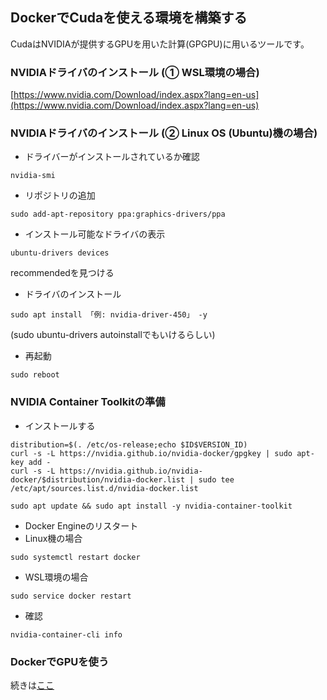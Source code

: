 ## DockerでCudaを使える環境を構築する
CudaはNVIDIAが提供するGPUを用いた計算(GPGPU)に用いるツールです。

### NVIDIAドライバのインストール (① WSL環境の場合)
[https://www.nvidia.com/Download/index.aspx?lang=en-us](https://www.nvidia.com/Download/index.aspx?lang=en-us)

### NVIDIAドライバのインストール (② Linux OS (Ubuntu)機の場合)
- ドライバーがインストールされているか確認
```
nvidia-smi
```
- リポジトリの追加
```
sudo add-apt-repository ppa:graphics-drivers/ppa
```
- インストール可能なドライバの表示
```
ubuntu-drivers devices
```
recommendedを見つける

- ドライバのインストール
```
sudo apt install 「例: nvidia-driver-450」 -y
```
(sudo ubuntu-drivers autoinstallでもいけるらしい)

- 再起動
```
sudo reboot
```

### NVIDIA Container Toolkitの準備
- インストールする
```
distribution=$(. /etc/os-release;echo $ID$VERSION_ID)
curl -s -L https://nvidia.github.io/nvidia-docker/gpgkey | sudo apt-key add -
curl -s -L https://nvidia.github.io/nvidia-docker/$distribution/nvidia-docker.list | sudo tee /etc/apt/sources.list.d/nvidia-docker.list

sudo apt update && sudo apt install -y nvidia-container-toolkit
```
- Docker Engineのリスタート
- Linux機の場合
```
sudo systemctl restart docker
```
- WSL環境の場合
```
sudo service docker restart
```
- 確認
```
nvidia-container-cli info
```

### DockerでGPUを使う
続きは[ここ](https://qiita.com/tatsuya11bbs/items/3af03e704812b6c89965)

